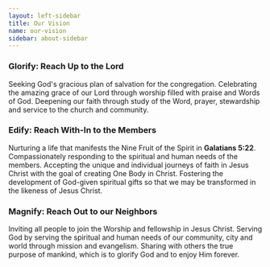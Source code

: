 ```yaml
---
layout: left-sidebar
title: Our Vision
name: our-vision
sidebar: about-sidebar
---
```

### Glorify: Reach Up to the Lord
Seeking God's gracious plan of salvation for the congregation. Celebrating the amazing grace of our Lord through worship filled with praise and Words of God. Deepening our faith through study of the Word, prayer, stewardship and service to the church and community.

### Edify: Reach With-In to the Members
Nurturing a life that manifests the Nine Fruit of the Spirit in **Galatians 5:22**. Compassionately responding to the spiritual and human needs of the members. Accepting the unique and individual journeys of faith in Jesus Christ with the goal of creating One Body in Christ. Fostering the development of God-given spiritual gifts so that we may be transformed in the likeness of Jesus Christ.

### Magnify: Reach Out to our Neighbors
Inviting all people to join the Worship and fellowship in Jesus Christ. Serving God by serving the spiritual and human needs of our community, city and world through mission and evangelism. Sharing with others the true purpose of mankind, which is to glorify God and to enjoy Him forever.
